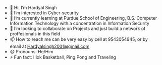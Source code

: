 - 👋 Hi, I’m Hardyal Singh
- 👀 I’m interested in Cyber-security
- 🌱 I’m currently learning at Purdue School of Engineering, B.S. Computer Information Technology with a concentration in Information Security
- 💞️ I’m looking to collaborate on Projects and just build a network of proffesionals in this field
- 📫 How to reach me can be very easy by cell at 9543054945, or by email at Hardyalsingh2001@gmail.com
- 😄 Pronouns: He/Him
- ⚡ Fun fact: I lok Basketball, Ping Pong and Traveling
